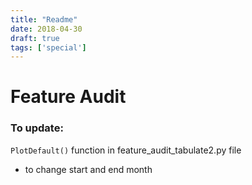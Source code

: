```yaml
---
title: "Readme"
date: 2018-04-30
draft: true
tags: ['special']
---
```


# Feature Audit

### To update:
`PlotDefault()` function in feature_audit_tabulate2.py file 
- to change start and end month

